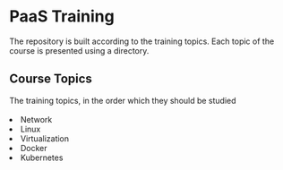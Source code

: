 <h1> PaaS Training </h1>
The repository is built according to the training topics. Each topic of the course is presented using a directory.

<h2>Course Topics</h2>
The training topics, in the order which they should be studied
<br></br>
<li> Network
<li> Linux
<li> Virtualization
<li> Docker
<li> Kubernetes

